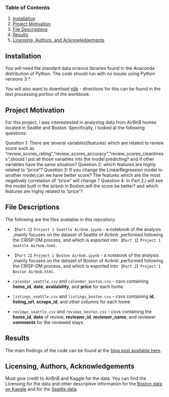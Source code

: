 ### Table of Contents

1. [Installation](#installation)
2. [Project Motivation](#motivation)
3. [File Descriptions](#files)
4. [Results](#results)
5. [Licensing, Authors, and Acknowledgements](#licensing)

## Installation <a name="installation"></a>

You will need the standard data science libraries found in the Anaconda distribution of Python.  The code should run with no issues using Python versions 3.*.  

You will also want to download [nltk](https://www.nltk.org/data.html) - directions for this can be found in the text processing portion of the workbook.

## Project Motivation<a name="motivation"></a>

For this project, I was interestested in analyzing data from AirBnB homes located in Seattle and Boston.  Specifically, I looked at the following questions:

Question 1: There are several variables(features) which are related to review score such as “review_scores_rating”,”review_scores_accuracy”,”review_scores_cleanliness”,should I put all those variables into the model predicting? and if other variables have the same situation?
Question 2: which features are highly related to “price”?
Question 3: If you change the LinearRegression model to another model,can we have better score? The features which are the most negatively correlation of “price” will change ?
Question 4: In Part 2,I will see the model built in the airbnb in Boston,will the score be better? and which features are highly related to “price”?


## File Descriptions <a name="files"></a>

The following are the files available in this repository:

* `【Part 1】Project 1 Seattle Airbnb.ipynb` - a notebook of the analysis ,mainly focuses on the dataset of Seattle of Airbnb ,performed following the CRISP-DM process, and which is exported into `【Part 1】Project 1 Seattle Airbnb.html`.

* `【Part 2】Project 1 Boston Airbnb.ipynb` - a notebook of the analysis ,mainly focuses on the dataset of Boston of Airbnb ,performed following the CRISP-DM process, and which is exported into `【Part 2】Project 1 Boston Airbnb.html`.

* `calendar_seattle.csv` and `calendar_boston.csv` - csvs containing **home_id**, **date**, **availability**, and **price** for each home

* `listings_seattle.csv` and `listings_boston.csv` - csvs containing **id**, **listing_url**, **scrape_id**, and other columns for each home

* `reviews_seattle.csv` and `reviews_boston.csv` - csvs containing the **home_id**, **date** of review, **reviewer_id**, **reviewer_name**, and reviewer **comments** for the reviewed stays.


## Results<a name="results"></a>

The main findings of the code can be found at the [blog post available here](https://medium.com/@happydanil/exploratory-analysis-of-boston-and-seattle-airbnb-data-4cd7a24e061d).

## Licensing, Authors, Acknowledgements<a name="licensing"></a>

Must give credit to AirBnB and Kaggle for the data.  You can find the Licensing for the data and other descriptive information for the [Boston data on Kaggle](https://www.kaggle.com/airbnb/boston) and for the [Seattle data](https://www.kaggle.com/airbnb/seattle).  
 
